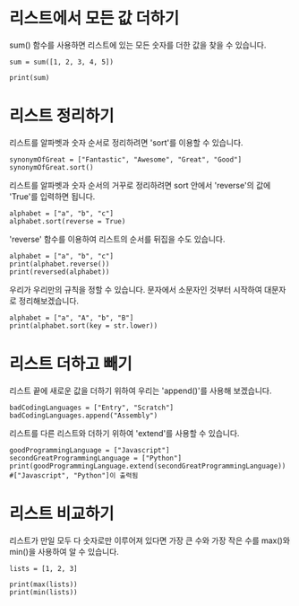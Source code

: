 
# 리스트에서 모든 값 더하기
sum() 함수를 사용하면 리스트에 있는 모든 숫자를 더한 값을 찾을 수 있습니다.

```
sum = sum([1, 2, 3, 4, 5])

print(sum)
```

# 리스트 정리하기
리스트를 알파벳과 숫자 순서로 정리하려면 'sort'를 이용할 수 있습니다.

```
synonymOfGreat = ["Fantastic", "Awesome", "Great", "Good"]
synonymOfGreat.sort()
```

리스트를 알파벳과 숫자 순서의 거꾸로 정리하려면 sort 안에서 'reverse'의 값에 'True'를 입력하면 됩니다.

```
alphabet = ["a", "b", "c"]
alphabet.sort(reverse = True)
```

'reverse' 함수를 이용하여 리스트의 순서를 뒤집을 수도 있습니다.
```
alphabet = ["a", "b", "c"]
print(alphabet.reverse())
print(reversed(alphabet))
```

우리가 우리만의 규칙을 정할 수 있습니다. 문자에서 소문자인 것부터 시작하여 대문자로 정리해보겠습니다.

```
alphabet = ["a", "A", "b", "B"]
print(alphabet.sort(key = str.lower))
```

# 리스트 더하고 빼기
리스트 끝에 새로운 값을 더하기 위하여 우리는 'append()'를 사용해 보겠습니다.

```
badCodingLanguages = ["Entry", "Scratch"]
badCodingLanguages.append("Assembly")
```

리스트를 다른 리스트와 더하기 위하여 'extend'를 사용할 수 있습니다.

```
goodProgrammingLanguage = ["Javascript"]
secondGreatProgrammingLanguage = ["Python"]
print(goodProgrammingLanguage.extend(secondGreatProgrammingLanguage)) #["Javascript", "Python"]이 출력됨
```

# 리스트 비교하기
리스트가 만일 모두 다 숫자로만 이루어져 있다면 가장 큰 수와 가장 작은 수를 max()와 min()을 사용하여 알 수 있습니다.

```
lists = [1, 2, 3]

print(max(lists))
print(min(lists))
```
